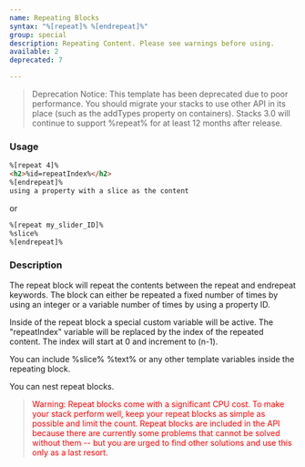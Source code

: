 ```yaml
---
name: Repeating Blocks
syntax: "%[repeat]% %[endrepeat]%"
group: special
description: Repeating Content. Please see warnings before using.
available: 2
deprecated: 7

---
```


> Deprecation Notice: This template has been deprecated due to poor performance. You should migrate your stacks to use other API in its place (such as the addTypes property on containers).  Stacks 3.0 will continue to support %repeat% for at least 12 months after release.

### Usage

```html
%[repeat 4]%
<h2>%id=repeatIndex%</h2>  
%[endrepeat]%
using a property with a slice as the content
```

or

```html
%[repeat my_slider_ID]%
%slice%
%[endrepeat]%
```


### Description

The repeat block will repeat the contents between the repeat and endrepeat keywords. The block can either be repeated a fixed number of times by using an integer or a variable number of times by using a property ID.

Inside of the repeat block a special custom variable will be active. The "repeatIndex" variable will be replaced by the index of the repeated content. The index will start at 0 and increment to (n-1). 

You can include %slice% %text% or any other template variables inside the repeating block. 

You can nest repeat blocks.

 > <span style='color:red !important;'>Warning: Repeat blocks come with a significant CPU cost. To make your stack perform well, keep your repeat blocks as simple as possible and limit the count. Repeat blocks are included in the API because there are currently some problems that cannot be solved without them -- but you are urged to find other solutions and use this only as a last resort.</span>

